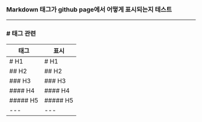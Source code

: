 ### Markdown 태그가 github page에서 어떻게 표시되는지 테스트
------

### \# 태그 관련
 태그 | 표시 
---|---
\# H1 | # H1
\## H2 | ## H2
\### H3 | ### H3
\#### H4 | #### H4
\##### H5 | ##### H5
---|---

